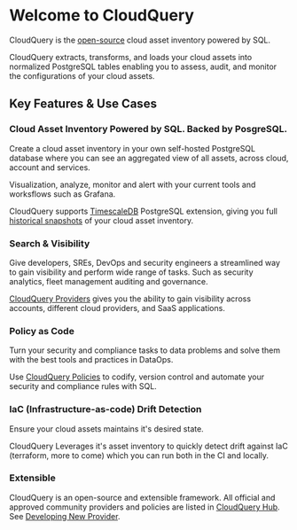 # Welcome to CloudQuery

CloudQuery is the [open-source](https://github.com/cloudquery/cloudquery) cloud asset inventory powered by SQL.

CloudQuery extracts, transforms, and loads your cloud assets into normalized PostgreSQL tables enabling you to assess, audit, and monitor the configurations of your cloud assets.

## Key Features & Use Cases

### Cloud Asset Inventory Powered by SQL. Backed by PosgreSQL.

Create a cloud asset inventory in your own self-hosted PostgreSQL database where you can see an aggregated view of all assets, across cloud, account and services.

Visualization, analyze, monitor and alert with your current tools and worksflows such as Grafana.

CloudQuery supports [TimescaleDB](https://www.timescale.com/) PostgreSQL extension, giving you full [historical snapshots](./cli/history/overview) of your cloud asset inventory.

### Search & Visibility

Give developers, SREs, DevOps and security engineers a streamlined way to gain visibility and perform wide range of tasks. Such as security analytics, fleet management auditing and governance. 

[CloudQuery Providers](https://hub.cloudquery.io) gives you the ability to gain visibility across accounts, different cloud providers, and SaaS applications.

### Policy as Code

Turn your security and compliance tasks to data problems and solve them with the best tools and practices in DataOps.

Use [CloudQuery Policies](./cli/policy/overview) to codify, version control and automate your security and compliance rules with SQL.


### IaC (Infrastructure-as-code) Drift Detection

Ensure your cloud assets maintains it's desired state. 

CloudQuery Leverages it's asset inventory to quickly detect drift against IaC (terraform, more to come) which you can run both in the CI and locally.


### Extensible

CloudQuery is an open-source and extensible framework. All official and approved community providers and policies are listed in [CloudQuery Hub](https://hub.cloudquery.io). See [Developing New Provider](./developers/developing-new-provider.md).

